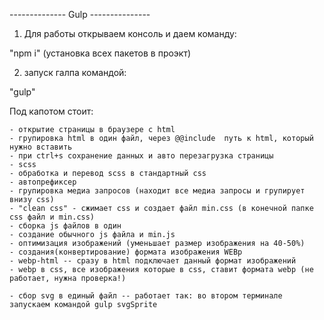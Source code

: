 -------------- Gulp ---------------
1. Для работы открываем консоль и даем команду:

"npm i" (установка всех пакетов в проэкт) 

2. запуск галпа командой:

"gulp"


Под капотом стоит:

    - открытие страницы в браузере с html
    - групировка html в один файл, через @@include  путь к html, который нужно вставить
    - при ctrl+s сохранение данных и авто перезагрузка страницы
    - scss
    - обработка и перевод scss в стандартный css
    - автопрефиксер
    - групировка медиа запросов (находит все медиа запросы и групирует внизу css)
    - "clean css" - сжимает css и создает файл min.css (в конечной папке css файл и min.css)
    - сборка js файлов в один
    - создание обычного js файла и min.js
    - оптимизация изображений (уменьшает размер изображения на 40-50%)
    - создания(конвертирование) формата изображения WEBp
    - webp-html -- сразу в html подключает данный формат изображений
    - webp в css, все изображения которые в css, ставит формата webp (не работает, нужна проверка!)

    - сбор svg в единый файл -- работает так: во втором терминале запускаем командой gulp svgSprite
